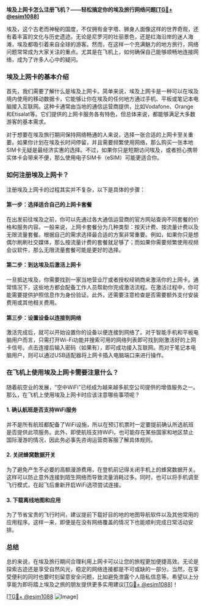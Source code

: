 **埃及上网卡怎么注册飞机？——轻松搞定你的埃及旅行网络问题[[TG💪+ @esim1088](https://t.me/s/esim1088)]**

埃及，这个古老而神秘的国度，不仅拥有金字塔、狮身人面像这样的世界奇观，还有着丰富的文化与历史遗迹。无论是尼罗河的壮丽景色，还是红海沿岸的迷人海滩，埃及都吸引着来自全球的游客。然而，在这样一个充满魅力的地方旅行，网络问题常常成为大家关注的重点。尤其是在飞机上，如何确保自己能够顺畅地连接网络，成为了许多人心中的疑问。

### 埃及上网卡的基本介绍

首先，我们需要了解什么是埃及上网卡。简单来说，埃及上网卡是一种可以在埃及境内使用的移动数据卡，它能够让你在埃及的任何地方通过手机、平板或笔记本电脑接入互联网。这种卡通常由当地的通信运营商提供，比如Vodafone、Orange和Etisalat等。它们提供的上网卡服务各有特色，但总体来说，都能够满足大多数游客的基本需求。

对于想要在埃及旅行期间保持网络畅通的人来说，选择一张合适的上网卡至关重要。如果你计划在埃及长时间停留，并且需要频繁使用网络，那么购买一张本地SIM卡无疑是最经济实惠的选择。不过，如果你只是短期访问埃及，或者担心携带实体卡会带来不便，那么使用电子SIM卡（eSIM）可能更适合你。

### 如何注册埃及上网卡？

注册埃及上网卡的过程其实并不复杂，以下是具体的步骤：

#### 第一步：选择适合自己的上网卡套餐

在出发前往埃及之前，你可以先通过各大通信运营商的官方网站查询不同套餐的价格和服务内容。一般来说，上网卡套餐分为几种类型：按天计费、按流量计费以及无限流量套餐。根据自己的需求选择最合适的方案非常重要。例如，如果你只是想偶尔刷刷社交媒体，那么按流量计费的套餐就足够了；而如果你需要频繁使用视频会议软件，那么无限流量套餐可能是更好的选择。

#### 第二步：到达埃及后激活上网卡

一旦抵达埃及，你需要找到一家当地营业厅或者授权经销商来激活你的上网卡。通常情况下，这些地方都会配备工作人员帮助你完成激活流程。在激活过程中，你可能需要提供护照信息作为身份验证。此外，还需要注意检查是否需要额外支付安装费用或其他相关费用。

#### 第三步：设置设备以连接到网络

激活完成后，就可以开始设置你的设备以便连接到网络了。对于智能手机和平板电脑用户而言，只需打开Wi-Fi功能并搜索可用的网络列表即可找到刚激活好的上网卡信号。点击连接后输入密码（如果有），即可成功接入互联网。而对于笔记本电脑用户，则可以通过USB适配器将上网卡插入电脑端口来进行操作。

### 在飞机上使用埃及上网卡需要注意什么？

随着航空业的发展，“空中WiFi”已经成为越来越多航空公司提供的增值服务之一。那么，在飞机上使用埃及上网卡时应该注意哪些事项呢？

#### 1. 确认航班是否支持WiFi服务

并不是所有航班都配备了WiFi设施，所以在预订机票时一定要提前确认所选航班是否提供此项服务。此外，即使航班支持WiFi，也可能存在某些国家和地区禁止国际漫游的情况，因此务必事先咨询运营商客服了解具体规则。

#### 2. 关闭蜂窝数据开关

为了避免产生不必要的高额漫游费用，在登机前记得关闭手机上的蜂窝数据开关。这样可以防止意外连接到陌生网络而导致流量消耗过多。同时，也可以将手机调至飞行模式，在起飞后重新开启WiFi选项尝试连接。

#### 3. 下载离线地图和应用

为了节省宝贵的飞行时间，建议提前下载好目的地的地图导航软件以及其他常用的应用程序。这样一来，即便是在没有网络覆盖的情况下也能顺利完成日常活动安排。

### 总结

总的来说，在埃及旅行期间合理利用上网卡可以让您的旅程更加便捷高效。无论是探索古迹还是享受自然风光，稳定的网络连接都是不可或缺的一部分。当然，在享受便利的同时也要时刻留意安全问题，比如避免泄露个人隐私信息等。希望以上分享能为即将踏上埃及之旅的朋友提供更多实用建议[[TG💪+ @esim1088](https://t.me/s/esim1088)]！

[[TG💪+ @esim1088](https://t.me/s/esim1088) ![Image](https://i.postimg.cc/4NQfJmqS/Snipaste-2025-05-13-00-14-12.png)]